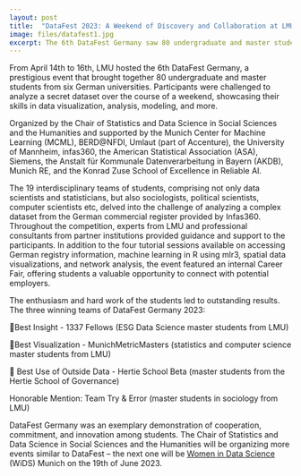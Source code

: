 ```yaml
---
layout: post
title:  "DataFest 2023: A Weekend of Discovery and Collaboration at LMU"
image: files/datafest1.jpg
excerpt: The 6th DataFest Germany saw 80 undergraduate and master students from six German universities compete in analyzing a secret dataset, showcasing their skills in data visualization, analysis, and modeling, with the support of the Chair of Statistics and Data Science in Social Sciences and the Humanities and partner institutions.
---
```


From April 14th to 16th, LMU hosted the 6th DataFest Germany, a prestigious event that brought together 80 undergraduate and master students from six German universities. Participants were challenged to analyze a secret dataset over the course of a weekend, showcasing their skills in data visualization, analysis, modeling, and more.
 
Organized by the Chair of Statistics and Data Science in Social Sciences and the Humanities and supported by the Munich Center for Machine Learning (MCML), BERD@NFDI, Umlaut (part of Accenture), the University of Mannheim, infas360, the American Statistical Association (ASA), Siemens, the Anstalt für Kommunale Datenverarbeitung in Bayern (AKDB), Munich RE, and the Konrad Zuse School of Excellence in Reliable AI.
 
The 19 interdisciplinary teams of students, comprising not only data scientists and statisticians, but also sociologists, political scientists, computer scientists etc, delved into the challenge of analyzing a complex dataset from the German commercial register provided by Infas360. Throughout the competition, experts from LMU and professional consultants from partner institutions provided guidance and support to the participants. In addition to the four tutorial sessions available on accessing German registry information, machine learning in R using mlr3, spatial data visualizations, and network analysis, the event featured an internal Career Fair, offering students a valuable opportunity to connect with potential employers.
    
The enthusiasm and hard work of the students led to outstanding results. The three winning teams of DataFest Germany 2023:

🏅Best Insight - 1337 Fellows (ESG Data Science master students from LMU) 

🏅Best Visualization - MunichMetricMasters (statistics and computer science master students from LMU) 

🏅 Best Use of Outside Data - Hertie School Beta (master students from the Hertie School of Governance)

Honorable Mention: Team Try & Error (master students in sociology from LMU) 

     
DataFest Germany was an exemplary demonstration of cooperation, commitment, and innovation among students. The Chair of Statistics and Data Science in Social Sciences and the Humanities will be organizing more events similar to DataFest – the next one will be [Women in Data Science](https://sites.google.com/view/wids-munich/home) (WiDS) Munich on the 19th of June 2023.
